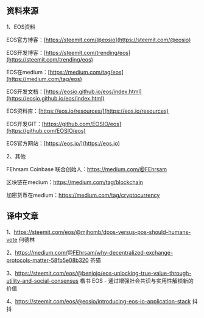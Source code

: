资料来源
-------------------------------
1、EOS资料 

EOS官方博客：[https://steemit.com/@eosio](https://steemit.com/@eosio)    

EOS开发博客：[https://steemit.com/trending/eos](https://steemit.com/trending/eos)

EOS在medium：[https://medium.com/tag/eos](https://medium.com/tag/eos)

EOS开发文档：[https://eosio.github.io/eos/index.html](https://eosio.github.io/eos/index.html)

EOS资料库：[https://eos.io/resources/](https://eos.io/resources)

EOS开发GIT：[https://github.com/EOSIO/eos](https://github.com/EOSIO/eos)

EOS官方网站：[https://eos.io/](https://eos.io)

2、其他

FEhrsam Coinbase 联合创始人：https://medium.com/@FEhrsam

区块链在medium：https://medium.com/tag/blockchain

加密货币在medium：https://medium.com/tag/cryptocurrency

译中文章
-------------------------------
1、https://steemit.com/eos/@mjhomb/dpos-versus-pos-should-humans-vote 何德林

2、https://medium.com/@FEhrsam/why-decentralized-exchange-protocols-matter-58fb5e08b320  茶猫

3、https://steemit.com/eos/@benjojo/eos-unlocking-true-value-through-utility-and-social-consensus 楷书
EOS - 通过增强社会共识与实用性解锁新的价值  

4、https://steemit.com/eos/@eosio/introducing-eos-io-application-stack 抖抖
